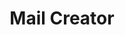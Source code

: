 ---
emoji: 📬
title: "Mail Creator"
image: "mail-creator.png"
release: 2024
link: https://github.com/magmarecerca/mail-creator
description: null
short-description: A website to edit email templates using markdown with live preview.
remarkable: false
---